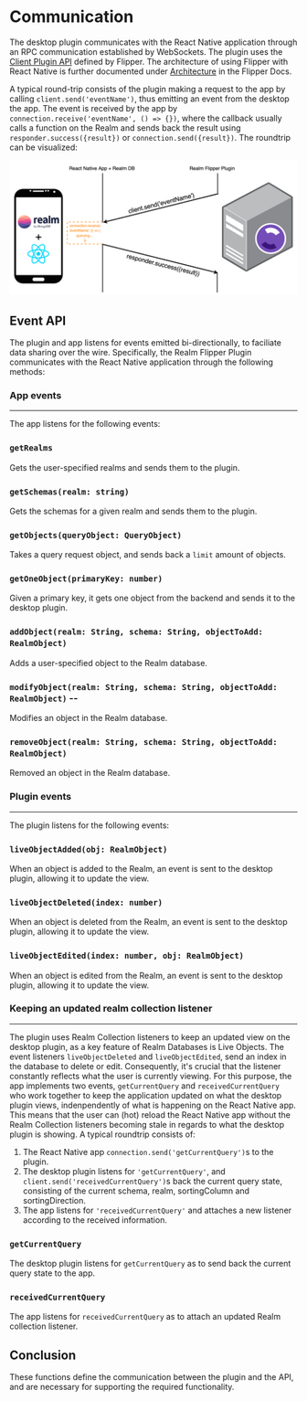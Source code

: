 # Communication
The desktop plugin communicates with the React Native application through an RPC communication established by WebSockets. The plugin uses the [Client Plugin API](https://fbflipper.com/docs/extending/create-plugin/) defined by Flipper. The architecture of using Flipper with React Native is further documented under [Architecture](https://fbflipper.com/docs/extending/arch/) in the Flipper Docs.

A typical round-trip consists of the plugin making a request to the app by calling `client.send('eventName')`, thus emitting an event from the desktop the app. The event is received by the app by `connection.receive('eventName', () => {})`, where the callback usually calls a function on the Realm and sends back the result using `responder.success({result})` or `connection.send({result})`. The roundtrip can be visualized:

![A diagram of the Realm Flipper Plugin communication archictecture](/realmFlipperPlugin/communicationDiagram.png "Realm Flipper Plugin communication archictecture")
## Event API
The plugin and app listens for events emitted bi-directionally, to faciliate data sharing over the wire. Specifically, the Realm Flipper Plugin communicates with the React Native application through the following methods:

### App events
___
The app listens for the following events:

### `getRealms`

Gets the user-specified realms and sends them to the plugin.

### `getSchemas(realm: string)`

Gets the schemas for a given realm and sends them to the plugin.
### `getObjects(queryObject: QueryObject)`

Takes a query request object, and sends back a `limit` amount of objects. 
### `getOneObject(primaryKey: number)`
Given a primary key, it gets one object from the backend and sends it to the desktop plugin.
### `addObject(realm: String, schema: String, objectToAdd: RealmObject)`
Adds a user-specified object to the Realm database.
### `modifyObject(realm: String, schema: String, objectToAdd: RealmObject)` -- 
Modifies an object in the Realm database.
### `removeObject(realm: String, schema: String, objectToAdd: RealmObject)`
Removed an object in the Realm database.
### Plugin events
---
The plugin listens for the following events:

### `liveObjectAdded(obj: RealmObject)`

When an object is added to the Realm, an event is sent to the desktop plugin, allowing it to update the view.

### `liveObjectDeleted(index: number)`

When an object is deleted from the Realm, an event is sent to the desktop plugin, allowing it to update the view.

### `liveObjectEdited(index: number, obj: RealmObject)`

When an object is edited from the Realm, an event is sent to the desktop plugin, allowing it to update the view.

### Keeping an updated realm collection listener
---
The plugin uses Realm Collection listeners to keep an updated view on the desktop plugin, as a key feature of Realm Databases is Live Objects. The event listeners `liveObjectDeleted` and `liveObjectEdited`, send an index in the database to delete or edit. Consequently, it's crucial that the listener constantly reflects what the user is currently viewing. For this purpose, the app implements two events, `getCurrentQuery` and `receivedCurrentQuery` who work together to keep the application updated on what the desktop plugin views, indenpendently of what is happening on the React Native app. This means that the user can (hot) reload the React Native app without the Realm Collection listeners becoming stale in regards to what the desktop plugin is showing. A typical roundtrip consists of:

1. The React Native app `connection.send('getCurrentQuery')`s to the plugin.
2. The desktop plugin listens for `'getCurrentQuery'`, and `client.send('receivedCurrentQuery')`s back the current query state, consisting of the current schema, realm, sortingColumn and sortingDirection.
3. The app listens for `'receivedCurrentQuery'` and attaches a new listener according to the received information.
### `getCurrentQuery`
The desktop plugin listens for `getCurrentQuery` as to send back the current query state to the app.
### `receivedCurrentQuery`
The app listens for `receivedCurrentQuery` as to attach an updated Realm collection listener.

## Conclusion
These functions define the communication between the plugin and the API, and are necessary for supporting the required functionality.
